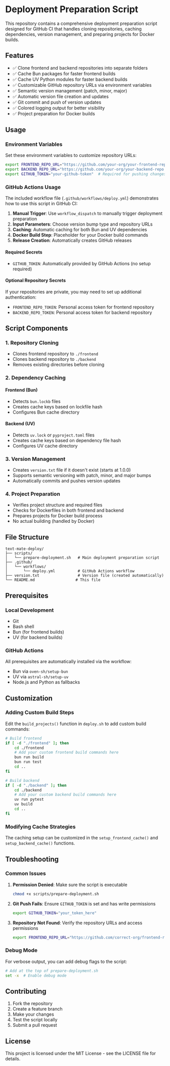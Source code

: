 # Deployment Preparation Script

This repository contains a comprehensive deployment preparation script designed for GitHub CI that handles cloning repositories, caching dependencies, version management, and preparing projects for Docker builds.

## Features

- ✅ Clone frontend and backend repositories into separate folders
- ✅ Cache Bun packages for faster frontend builds
- ✅ Cache UV Python modules for faster backend builds
- ✅ Customizable GitHub repository URLs via environment variables
- ✅ Semantic version management (patch, minor, major)
- ✅ Automatic version file creation and updates
- ✅ Git commit and push of version updates
- ✅ Colored logging output for better visibility
- ✅ Project preparation for Docker builds

## Usage

### Environment Variables

Set these environment variables to customize repository URLs:

```bash
export FRONTEND_REPO_URL="https://github.com/your-org/your-frontend-repo.git"
export BACKEND_REPO_URL="https://github.com/your-org/your-backend-repo.git"
export GITHUB_TOKEN="your-github-token"  # Required for pushing changes
```

### GitHub Actions Usage

The included workflow file (`.github/workflows/deploy.yml`) demonstrates how to use this script in GitHub CI:

1. **Manual Trigger**: Use `workflow_dispatch` to manually trigger deployment preparation
2. **Input Parameters**: Choose version bump type and repository URLs
3. **Caching**: Automatic caching for both Bun and UV dependencies
4. **Docker Build Step**: Placeholder for your Docker build commands
5. **Release Creation**: Automatically creates GitHub releases

#### Required Secrets

- `GITHUB_TOKEN`: Automatically provided by GitHub Actions (no setup required)

#### Optional Repository Secrets

If your repositories are private, you may need to set up additional authentication:

- `FRONTEND_REPO_TOKEN`: Personal access token for frontend repository
- `BACKEND_REPO_TOKEN`: Personal access token for backend repository

## Script Components

### 1. Repository Cloning
- Clones frontend repository to `./frontend`
- Clones backend repository to `./backend`
- Removes existing directories before cloning

### 2. Dependency Caching

#### Frontend (Bun)
- Detects `bun.lockb` files
- Creates cache keys based on lockfile hash
- Configures Bun cache directory

#### Backend (UV)
- Detects `uv.lock` or `pyproject.toml` files
- Creates cache keys based on dependency file hash
- Configures UV cache directory

### 3. Version Management
- Creates `version.txt` file if it doesn't exist (starts at 1.0.0)
- Supports semantic versioning with patch, minor, and major bumps
- Automatically commits and pushes version updates

### 4. Project Preparation
- Verifies project structure and required files
- Checks for Dockerfiles in both frontend and backend
- Prepares projects for Docker build process
- No actual building (handled by Docker)

## File Structure

```
text-mate-deploy/
├── scripts/
│   └── prepare-deployment.sh   # Main deployment preparation script
├── .github/
│   └── workflows/
│       └── deploy.yml          # GitHub Actions workflow
├── version.txt                 # Version file (created automatically)
└── README.md                  # This file
```

## Prerequisites

### Local Development
- Git
- Bash shell
- Bun (for frontend builds)
- UV (for backend builds)

### GitHub Actions
All prerequisites are automatically installed via the workflow:
- Bun via `oven-sh/setup-bun`
- UV via `astral-sh/setup-uv`
- Node.js and Python as fallbacks

## Customization

### Adding Custom Build Steps

Edit the `build_projects()` function in `deploy.sh` to add custom build commands:

```bash
# Build frontend
if [ -d "./frontend" ]; then
    cd ./frontend
    # Add your custom frontend build commands here
    bun run build
    bun run test
    cd ..
fi

# Build backend
if [ -d "./backend" ]; then
    cd ./backend
    # Add your custom backend build commands here
    uv run pytest
    uv build
    cd ..
fi
```

### Modifying Cache Strategies

The caching setup can be customized in the `setup_frontend_cache()` and `setup_backend_cache()` functions.

## Troubleshooting

### Common Issues

1. **Permission Denied**: Make sure the script is executable
   ```bash
   chmod +x scripts/prepare-deployment.sh
   ```

2. **Git Push Fails**: Ensure `GITHUB_TOKEN` is set and has write permissions
   ```bash
   export GITHUB_TOKEN="your_token_here"
   ```

3. **Repository Not Found**: Verify the repository URLs and access permissions
   ```bash
   export FRONTEND_REPO_URL="https://github.com/correct-org/frontend-repo.git"
   ```

### Debug Mode

For verbose output, you can add debug flags to the script:

```bash
# Add at the top of prepare-deployment.sh
set -x  # Enable debug mode
```

## Contributing

1. Fork the repository
2. Create a feature branch
3. Make your changes
4. Test the script locally
5. Submit a pull request

## License

This project is licensed under the MIT License - see the LICENSE file for details.
